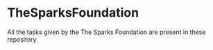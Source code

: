 # TheSparksFoundation
All the tasks given by the The Sparks Foundation are present in these repository
